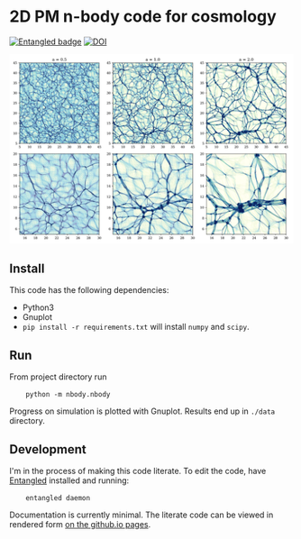 # 2D PM n-body code for cosmology
[![Entangled badge](https://img.shields.io/badge/entangled-Use%20the%20source!-%2300aeff)](https://entangled.github.io/)
[![DOI](https://zenodo.org/badge/DOI/10.5281/zenodo.4158731.svg)](https://doi.org/10.5281/zenodo.4158731)

![A sample simulation, three time steps; the bottom row is a zoom-in.](docs/figures/x.collage.png)

## Install
This code has the following dependencies:

- Python3
- Gnuplot
- `pip install -r requirements.txt` will install `numpy` and `scipy`.

## Run
From project directory run

        python -m nbody.nbody

Progress on simulation is plotted with Gnuplot. Results end up in `./data` directory.

## Development
I'm in the process of making this code literate. To edit the code, have [Entangled](https://entangled.github.io/) installed and running:

        entangled daemon

Documentation is currently minimal. The literate code can be viewed in rendered form [on the github.io pages](https://jhidding.github.io/nbody2d).
